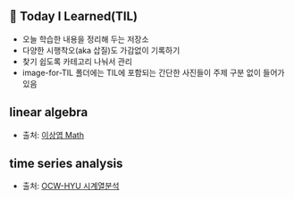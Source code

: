 ## :seedling: Today I Learned(TIL)  

- 오늘 학습한 내용을 정리해 두는 저장소  
- 다양한 시행착오(aka 삽질)도 가감없이 기록하기  
- 찾기 쉽도록 카테고리 나눠서 관리  
- image-for-TIL 폴더에는 TIL에 포함되는 간단한 사진들이 주제 구분 없이 들어가 있음

## linear algebra
- 출처: [이상엽 Math](https://www.youtube.com/c/%EC%9D%B4%EC%83%81%EC%97%BDMath)

## time series analysis
- 출처: [OCW-HYU 시계열분석](https://www.youtube.com/watch?v=hCl8zTYM4So&list=PLSN_PltQeOyjnE4AnJyQUlHXNwE_hVtKL&index=1)